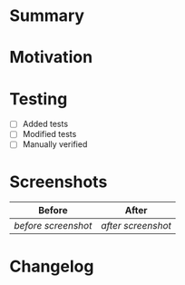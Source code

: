 # Summary
<!-- Simple summary of what was changed. -->

# Motivation
<!-- Why are you making this change? If it's for fixing a bug, if possible, please include a code snippet or example project that demonstrates the issue. -->

# Testing
<!-- How was the code tested? Be as specific as possible. -->
- [ ] Added tests
- [ ] Modified tests
- [ ] Manually verified

# Screenshots
| Before  | After |
| ------------- | ------------- |
| *before screenshot*  | *after screenshot* |

# Changelog
<!-- Is this a notable change that affects users? If so, add a line to `CHANGELOG.md` and prefix the line with one of the following:
    - [Added] for new features.
    - [Changed] for changes in existing functionality.
    - [Deprecated] for soon-to-be removed features.
    - [Removed] for now removed features.
    - [Fixed] for any bug fixes.
    - [Security] in case of vulnerabilities.
-->
